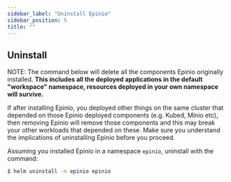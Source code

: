 ```yaml
---
sidebar_label: "Uninstall Epinio"
sidebar_position: 5
title: ""
---
```


## Uninstall

NOTE: The command below will delete all the components Epinio originally installed.
**This includes all the deployed applications in the default "workspace" namespace, resources deployed in your own namespace will survive.**

If after installing Epinio, you deployed other things on the same cluster
that depended on those Epinio deployed components (e.g. Kubed, Minio etc),
then removing Epinio will remove those components and this may break your other
workloads that depended on these. Make sure you understand the implications of
uninstalling Epinio before you proceed.

Assuming you installed Epinio in a namespace `epinio`, uninstall with the command:

```bash
$ helm uninstall -n epinio epinio
```
